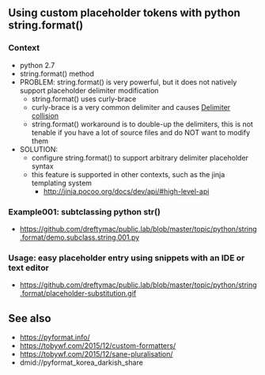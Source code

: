 ## Using custom placeholder tokens with python string.format()

### Context

* python 2.7
* string.format() method
* PROBLEM: string.format() is very powerful, but it does not natively support placeholder delimiter modification
    * string.format() uses curly-brace
    * curly-brace is a very common delimiter and causes [Delimiter collision](https://en.wikipedia.org/wiki/Delimiter#Delimiter_collision)
    * string.format() workaround is to double-up the delimiters, this is not tenable if you have a lot of source files and do NOT want to modify them
* SOLUTION:
   * configure string.format() to support arbitrary delimiter placeholder syntax
   * this feature is supported in other contexts, such as the jinja templating system
       * http://jinja.pocoo.org/docs/dev/api/#high-level-api

### Example001: subtclassing python str()

* https://github.com/dreftymac/public.lab/blob/master/topic/python/string.format/demo.subclass.string.001.py

### Usage: easy placeholder entry using snippets with an IDE or text editor

* https://github.com/dreftymac/public.lab/blob/master/topic/python/string.format/placeholder-substitution.gif


## See also

* https://pyformat.info/
* https://tobywf.com/2015/12/custom-formatters/
* https://tobywf.com/2015/12/sane-pluralisation/
* dmid://pyformat_korea_darkish_share
